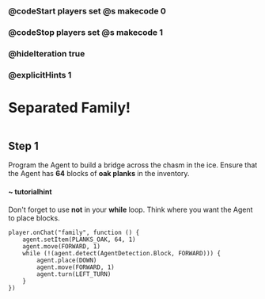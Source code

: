 ### @codeStart players set @s makecode 0
### @codeStop players set @s makecode 1

### @hideIteration true 
### @explicitHints 1


# Separated Family!
```python
```


## Step 1
Program the Agent to build a bridge across the chasm in the ice. Ensure that the Agent has **64** blocks of **oak planks** in the inventory. 

#### ~ tutorialhint 
Don't forget to use **not** in your **while** loop. Think where you want the Agent to place blocks. 


```ghost
player.onChat("family", function () {
    agent.setItem(PLANKS_OAK, 64, 1)
    agent.move(FORWARD, 1)
    while (!(agent.detect(AgentDetection.Block, FORWARD))) {
        agent.place(DOWN)
        agent.move(FORWARD, 1)
        agent.turn(LEFT_TURN)
    }
})

``` 
